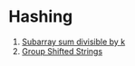 # Hashing

1. [Subarray sum divisible by k](./subarray_sum_divisible_by_k.cpp)
2. [Group Shifted Strings](./Group_shifted_strings.cpp)